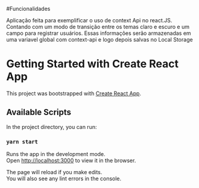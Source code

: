 #Funcionalidades

Aplicação feita para exemplificar o uso de context Api no react.JS.
Contando com um modo de transição entre os temas claro e escuro e um campo para registrar usuários.
Essas informações serão armazenadas em uma variavel global com context-api e logo depois salvas no Local Storage



# Getting Started with Create React App

This project was bootstrapped with [Create React App](https://github.com/facebook/create-react-app).

## Available Scripts

In the project directory, you can run:

### `yarn start`

Runs the app in the development mode.\
Open [http://localhost:3000](http://localhost:3000) to view it in the browser.

The page will reload if you make edits.\
You will also see any lint errors in the console.

